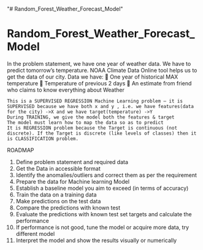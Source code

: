 "# Random_Forest_Weather_Forecast_Model" 
# Random_Forest_Weather_Forecast_Model

In the problem statement, we have one year of weather data. We have to predict tomorrow’s temperature.  NOAA Climate Data Online tool helps us to get the data of our city.
Data we have:
	One year of historical MAX temperature
	Temperature of previous 2 days
	An estimate from friend who claims to know everything about Weather

 	This is a SUPERVISED REGRESSION Machine Learning problem – it is SUPERVISED because we have both x and y , i.e. we have features(data for the city) ->X and we have target(temperature) ->Y
 	During TRAINING, we give the model both the features & target
 	The model must learn how to map the data so as to predict
 	It is REGRESSION problem because the Target is continuous (not discrete). If the Target is discrete (like levels of classes) then it is CLASSIFICATION problem.

ROADMAP
1.	Define problem statement and required data
2.	Get the Data in accessible format
3.	Identify the anomalies/outliers and correct them as per the requirement
4.	Prepare the data for Machine learning Model
5.	Establish a baseline model you aim to exceed (in terms of accuracy)
6.	Train the data on a training data
7.	Make predictions on the test data
8.	Compare the predictions with known test 
9.	Evaluate the predictions with known test set targets and calculate the performance
10.	If performance is not good, tune the model or acquire more data, try different model
11.	Interpret the model and show the results visually or numerically

